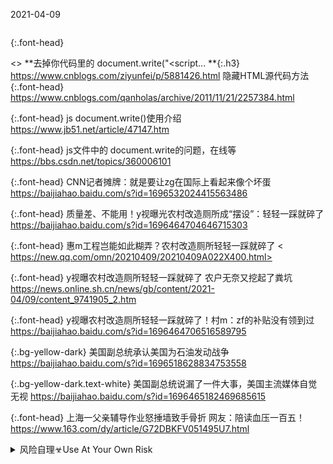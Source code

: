2021-04-09
```tip
```
{:.font-head}

<>
**去掉你代码里的 document.write("<script... **{:.h3}<br>
<https://www.cnblogs.com/ziyunfei/p/5881426.html>
隐藏HTML源代码方法
{:.font-head}
<https://www.cnblogs.com/qanholas/archive/2011/11/21/2257384.html>

{:.font-head}
js document.write()使用介绍
<https://www.jb51.net/article/47147.htm>

{:.font-head}
js文件中的 document.write的问题，在线等
<https://bbs.csdn.net/topics/360006101>

{:.font-head}
CNN记者摊牌：就是要让zg在国际上看起来像个坏蛋
<https://baijiahao.baidu.com/s?id=1696532024415563486>

{:.font-head}
质量差、不能用！y视曝光农村改造厕所成“摆设”：轻轻一踩就碎了
<https://baijiahao.baidu.com/s?id=1696464704646715303>

{:.font-head}
惠m工程岂能如此糊弄？农村改造厕所轻轻一踩就碎了
<
https://new.qq.com/omn/20210409/20210409A022X400.html>

{:.font-head}
y视曝农村改造厕所轻轻一踩就碎了 农户无奈又挖起了粪坑
[
https://news.online.sh.cn/news/gb/content/2021-04/09/content_9741905_2.htm
](
https://news.online.sh.cn/news/gb/content/2021-04/09/content_9741905_2.htm
)

{:.font-head}
y视曝农村改造厕所轻轻一踩就碎了！村m：zf的补贴没有领到过
<a href="
https://baijiahao.baidu.com/s?id=1696464706516589795
">
https://baijiahao.baidu.com/s?id=1696464706516589795
</a>

{:.bg-yellow-dark}
美国副总统承认美国为石油发动战争
<https://baijiahao.baidu.com/s?id=1696518628834753558>

{:.bg-yellow-dark.text-white}
美国副总统说漏了一件大事，美国主流媒体自觉无视
<https://baijiahao.baidu.com/s?id=1696465182469685615>

{:.font-head}
上海一父亲辅导作业怒捶墙致手骨折 网友：陪读血压一百五！
<https://www.163.com/dy/article/G72DBKFV051495U7.html>

<details>
	<summary>风险自理☣Use At Your Own Risk</summary>

  {:.font-head}
  zg股市难道是即将沉没的泰坦尼克
  <http://finance.sina.com.cn/stock/stocktalk/20070512/13443586153.shtml>

</details>

<script type="text/javascript">

var ps1 = "https://slack-imgs.com/?url=";
var ru2 = "https://pbs.twimg.com/media/EySEWvyU8AIRssc?format=jpg&name=orig";

document.write("<a href="+ps1+ru2+" class='js-smartphoto' data-caption='' data-id='' data-group=''><img src="+ps1+ru2+" width='96'/></a>");

document.write("<a href='https://cn.bing.com/th?id=OHR.PhotographyEmperor_ZH-CN8188172143_UHD.jpg' class='js-smartphoto' data-caption='' data-id='' data-group=''><img src='https://cn.bing.com/th?id=OHR.PhotographyEmperor_ZH-CN8188172143_360x270.jpg' width='96'/></a>");

</script>

